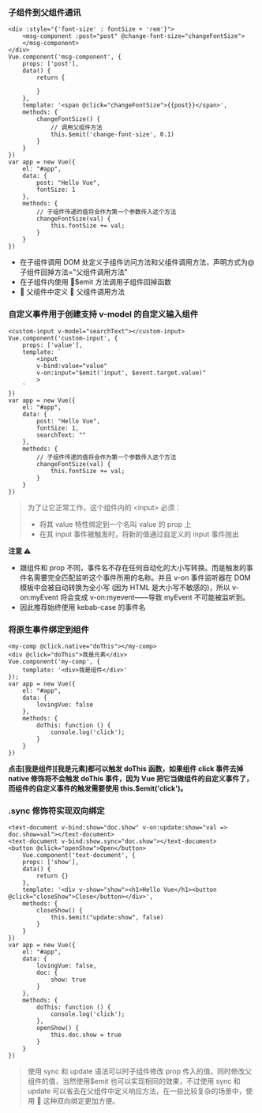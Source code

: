 ### 子组件到父组件通讯

```
<div :style="{'font-size' : fontSize + 'rem'}">
    <msg-component :post="post" @change-font-size="changeFontSize">
    </msg-component>
</div>
Vue.component('msg-component', {
    props: ['post'],
    data() {
        return {

        }
    },
    template: '<span @click="changeFontSize">{{post}}</span>',
    methods: {
        changeFontSize() {
            // 调用父组件方法
            this.$emit('change-font-size', 0.1)
        }
    }
})
var app = new Vue({
    el: "#app",
    data: {
        post: "Hello Vue",
        fontSize: 1
    },
    methods: {
        // 子组件传递的值将会作为第一个参数传入这个方法
        changeFontSize(val) {
            this.fontSize += val;
        }
    }
})
```

- 在子组件调用 DOM 处定义子组件访问方法和父组件调用方法，声明方式为@子组件回掉方法="父组件调用方法"
- 在子组件内使用 $emit 方法调用子组件回掉函数
-  父组件中定义  父组件调用方法

### 自定义事件用于创建支持 v-model 的自定义输入组件

```
<custom-input v-model="searchText"></custom-input>
Vue.component('custom-input', {
    props: ['value'],
    template: `
        <input
        v-bind:value="value"
        v-on:input="$emit('input', $event.target.value)"
        >
    `
})
var app = new Vue({
    el: "#app",
    data: {
        post: "Hello Vue",
        fontSize: 1,
        searchText: ""
    },
    methods: {
        // 子组件传递的值将会作为第一个参数传入这个方法
        changeFontSize(val) {
            this.fontSize += val;
        }
    }
})
```

> 为了让它正常工作，这个组件内的 \<input> 必须：
>
> - 将其 value 特性绑定到一个名叫 value 的 prop 上
> - 在其 input 事件被触发时，将新的值通过自定义的 input 事件抛出

**注意 ⚠️**

- 跟组件和 prop 不同，事件名不存在任何自动化的大小写转换。而是触发的事件名需要完全匹配监听这个事件所用的名称。并且 v-on 事件监听器在 DOM 模板中会被自动转换为全小写 (因为 HTML 是大小写不敏感的)，所以 v-on:myEvent 将会变成 v-on:myevent——导致 myEvent 不可能被监听到。
- 因此推荐始终使用 kebab-case 的事件名

### 将原生事件绑定到组件

```
<my-comp @click.native="doThis"></my-comp>
<div @click="doThis">我是元素</div>
Vue.component('my-comp', {
    template: '<div>我是组件</div>'
});
var app = new Vue({
    el: "#app",
    data: {
        lovingVue: false
    },
    methods: {
        doThis: function () {
            console.log('click');
        }
    }
})
```

**点击[我是组件][我是元素]都可以触发 doThis 函数，如果组件 click 事件去掉 native 修饰将不会触发 doThis 事件，因为 Vue 把它当做组件的自定义事件了，而组件的自定义事件的触发需要使用 this.$emit('click')。**

### .sync 修饰符实现双向绑定

```
<text-document v-bind:show="doc.show" v-on:update:show="val => doc.show=val"></text-document>
<text-document v-bind:show.sync="doc.show"></text-document>
<button @click="openShow">Open</button>
    Vue.component('text-document', {
    props: ['show'],
    data() {
        return {}
    },
    template: '<div v-show="show"><h1>Hello Vue</h1><button @click="closeShow">Close</button></div>',
    methods: {
        closeShow() {
            this.$emit("update:show", false)
        }
    }
})
var app = new Vue({
    el: "#app",
    data: {
        lovingVue: false,
        doc: {
            show: true
        }
    },
    methods: {
        doThis: function () {
            console.log('click');
        },
        openShow() {
            this.doc.show = true
        }
    }
})
```

> 使用 sync 和 update 语法可以时子组件修改 prop 传入的值，同时修改父组件的值，当然使用$emit 也可以实现相同的效果，不过使用 sync 和 update 可以省去在父组件中定义响应方法，在一些比较复杂的场景中，使用  这种双向绑定更加方便。
